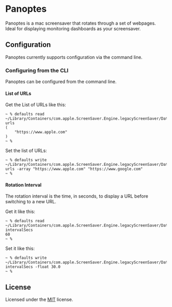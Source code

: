 # Panoptes

Panoptes is a mac screensaver that rotates through a set of webpages. Ideal for displaying monitoring dashboards as your screensaver.

## Configuration

Panoptes currently supports configuration via the command line.

### Configuring from the CLI

Panoptes can be configured from the command line.

#### List of URLs

Get the List of URLs like this:

```console
~ % defaults read ~/Library/Containers/com.apple.ScreenSaver.Engine.legacyScreenSaver/Data/Library/Preferences/ByHost/com.softwarepunk.Panoptes urls
(
    "https://www.apple.com"
)
~ %
```

Set the list of URLs:

```console
~ % defaults write ~/Library/Containers/com.apple.ScreenSaver.Engine.legacyScreenSaver/Data/Library/Preferences/ByHost/com.softwarepunk.Panoptes urls -array "https://www.apple.com" "https://www.google.com" 
~ %
```

#### Rotation Interval

The rotation interval is the time, in seconds, to display a URL before switching to a new URL.

Get it like this:

```console
~ % defaults read ~/Library/Containers/com.apple.ScreenSaver.Engine.legacyScreenSaver/Data/Library/Preferences/ByHost/com.softwarepunk.Panoptes intervalSecs
60
~ %
```

Set it like this:

```console
~ % defaults write ~/Library/Containers/com.apple.ScreenSaver.Engine.legacyScreenSaver/Data/Library/Preferences/ByHost/com.softwarepunk.Panoptes intervalSecs -float 30.0
~ %
```

## License

Licensed under the [MIT](https://github.com/jamesdobson/panoptes/blob/master/LICENSE) license.

